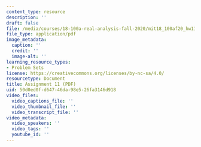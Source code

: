```yaml
---
content_type: resource
description: ''
draft: false
file: /media/courses/18-100a-real-analysis-fall-2020/mit18_100af20_hw11.pdf
file_type: application/pdf
image_metadata:
  caption: ''
  credit: ''
  image-alt: ''
learning_resource_types:
- Problem Sets
license: https://creativecommons.org/licenses/by-nc-sa/4.0/
resourcetype: Document
title: Assignment 11 (PDF)
uid: 50d0ed0f-d647-46da-98e5-26fa3146d918
video_files:
  video_captions_file: ''
  video_thumbnail_file: ''
  video_transcript_file: ''
video_metadata:
  video_speakers: ''
  video_tags: ''
  youtube_id: ''
---
```

